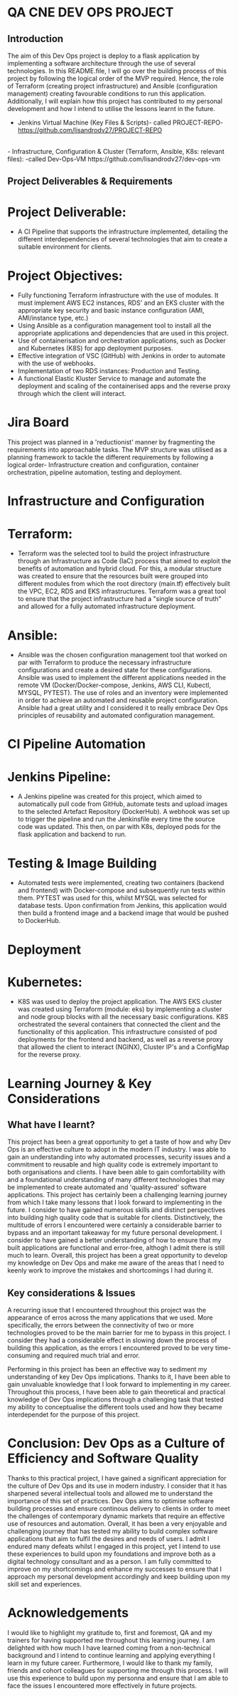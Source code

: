 # QA CNE DEV OPS PROJECT

## Introduction
The aim of this Dev Ops project is deploy to a flask application by implementing a software architecture through the use of several technologies. In this README.file, I will go over the building process of this project by following the logical order of the MVP required. Hence, the role of Terraform (creating project infrastructure) and  Ansible (configuration management) creating favourable conditions to run this application. Additionally, I will explain how this project has contributed to my personal development and how I intend to utilise the lessons learnt in the future.

- Jenkins Virtual Machine (Key Files & Scripts)- called PROJECT-REPO- https://github.com/lisandrodv27/PROJECT-REPO
<br>
- Infrastructure, Configuration & Cluster (Terraform, Ansible, K8s: relevant files): -called Dev-Ops-VM https://github.com/lisandrodv27/dev-ops-vm
<br>

## Project Deliverables & Requirements

# Project Deliverable:
- A CI Pipeline that supports the infrastructure implemented, detailing the different interdependencies of several technologies that aim to create a suitable environment for clients.

# Project Objectives:
- Fully functioning Terraform infrastructure with the use of modules. It must implement AWS EC2 instances, RDS' and an EKS cluster with the appropriate key security and basic instance configuration (AMI, AMI/instance type, etc.)
- Using Ansible as a configuration management tool to install all the appropriate applications and dependencies that are used in this project.
- Use of containerisation and orchestration applications, such as Docker and Kubernetes (K8S) for app deployment purposes.
- Effective integration of VSC (GitHub) with Jenkins in order to automate with the use of webhooks.
- Implementation of two RDS instances: Production and Testing.
- A functional Elastic Kluster Service to manage and automate the deployment and scaling of the containerised apps and the reverse proxy through which the client will interact.

# Jira Board
This project was planned in a 'reductionist' manner by fragmenting the requirements into approachable tasks. The MVP structure was utilised as a planning framework to tackle the different requirements by following a logical order- Infrastructure creation and configuration, container orchestration, pipeline automation, testing and deployment.

# Infrastructure and Configuration

# Terraform:
- Terraform was the selected tool to build the project infrastructure through an Infrastructure as Code (IaC) process that aimed to exploit the benefits of automation and hybrid cloud. For this, a modular structure was created to ensure that the resources built were grouped into different modules from which the root directory (main.tf) effectively built the VPC, EC2, RDS and EKS infrastructures. Terraform was a great tool to ensure that the project infrastructure had a "single source of truth" and allowed for a fully automated infrastructure deployment.

# Ansible:
- Ansible was the chosen configuration management tool that worked on par with Terraform to produce the necessary infrastructure configurations and create a desired state for these configurations. Ansible was used to implement the different applications needed in the remote VM (Docker/Docker-compose, Jenkins, AWS CLI, Kubectl, MYSQL, PYTEST). The use of roles and an inventory were implemented in order to achieve an automated and reusable project configuration. Ansible had a great utility and I considered it to really embrace Dev Ops principles of reusability and automated configuration management.

# CI Pipeline Automation

# Jenkins Pipeline:
- A Jenkins pipeline was created for this project, which aimed to automatically pull code from GitHub, automate tests and upload images to the selected Artefact Repository (DockerHub). A webhook was set up to trigger the pipeline and run the Jenkinsfile every time the source code was updated. This then, on par with K8s, deployed pods for the flask application and backend to run.

# Testing & Image Building
- Automated tests were implemented, creating two containers (backend and frontend) with Docker-compose and subsequently run tests within them. PYTEST was used for this, whilst MYSQL was selected for database tests. Upon confirmation from Jenkins, this application would then build a frontend image and a backend image that would be pushed to DockerHub.

# Deployment

# Kubernetes:
- K8S was used to deploy the project application. The AWS EKS cluster was created using Terraform (module: eks) by implementing a cluster and node group blocks with all the necessary basic configurations. K8S orchestrated the several containers that connected the client and the functionality of this application. This infrastructure consisted of pod deployments for the frontend and backend, as well as a reverse proxy that allowed the client to interact (NGINX), Cluster IP's and a ConfigMap for the reverse proxy. 

# Learning Journey & Key Considerations

## What have I learnt?
This project has been a great opportunity to get a taste of how and why Dev Ops is an effective culture to adopt in the modern IT industry. I was able to gain an understanding into why automated processes, security issues and a commitment to reusable and high quality code is extremely important to both organisations and clients. I have been able to gain comfortability with and a foundational understanding of many different technologies that may be implemented to create automated and 'quality-assured' software applications. This project has certainly been a challenging learning journey from which I take many lessons that I look forward to implementing in the future. I consider to have gained numerous skills and distinct perspectives into building high quality code that is suitable for clients. Distinctively, the multitude of errors I encountered were certainly a considerable barrier to bypass and an important takeaway for my future personal development. I consider to have gained a better understanding of how to ensure that my built applications are functional and error-free, althogh I admit there is still much to learn. Overall, this project has been a great opportunity to develop my knowledge on Dev Ops and make me aware of the areas that I need to keenly work to improve the mistakes and shortcomings I had during it. 

## Key considerations & Issues
A recurring issue that I encountered throughout this project was the appearance of erros across the many applications that we used. More specifically, the errors between the connectivity of two or more technologies proved to be the main barrier for me to bypass in this project. I consider they had a considerable effect in slowing down the process of building this application, as the errors I encountered proved to be very time-consuming and required much trial and error.

Performing in this project has been an effective way to sediment my understanding of key Dev Ops implications. Thanks to it, I have been able to gain unvaluable knowledge that I look forward to implementing in my career. Throughout this process, I have been able to gain theoretical and practical knowledge of Dev Ops implications through a challenging task that tested my ability to conceptualise the different tools used and how they became interdependet for the purpose of this project.

# Conclusion: Dev Ops as a Culture of Efficiency and Software Quality
Thanks to this practical project, I have gained a significant appreciation for the culture of Dev Ops and its use in modern industry. I consider that it has sharpened several intellectual tools and allowed me to understand the importance of this set of practices. Dev Ops aims to optimise software building processes and ensure continous delivery to clients in order to meet the challenges of contemporary dynamic markets that require an effective use of resources and automation. Overall, it has been a very enjoyable and challenging journey that has tested my ability to build complex software applications that aim to fulfil the desires and needs of users. I admit I endured many defeats whilst I engaged in this project, yet I intend to use these experiences to build upon my foundations and improve both as a digital technology consultant and as a person. I am fully committed to improve on my shortcomings and enhance my successes to ensure that I approach my personal development accordingly and keep building upon my skill set and experiences.

# Acknowledgements
I would like to highlight my gratitude to, first and foremost, QA and my trainers for having supported me throughout this learning journey. I am delighted with how much I have learned coming from a non-technical background and I intend to continue learning and applying everything I learn in my future career. Furthermore, I would like to thank my family, friends and cohort colleagues for supporting me through this process. I will use this experience to build upon my personna and ensure that I am able to face the issues I encountered more effectively in future projects.  

